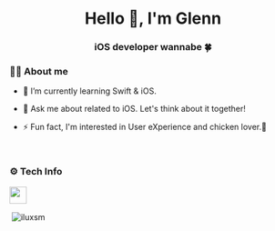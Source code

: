 <h1 align="center">Hello 👋, I'm Glenn</h1>
<h3 align="center">iOS developer wannabe 🍀</h3>

<!--
[![Twitter URL](https://img.shields.io/twitter/url?label=Be%20frineds%20with%20%40iluxsm&style=social&url=https%3A%2F%2Ftwitter.com%2Filuxsm)](https://twitter.com/iluxsm)
</br>
-->

### 👨‍💻 About me
- 🌱 I’m currently learning Swift & iOS.

- 💬 Ask me about related to iOS. Let's think about it together!

- ⚡ Fun fact, I'm interested in User eXperience and chicken lover.🤭
</br>

### ⚙️ Tech Info
<code><img height="30" src="https://www.vectorlogo.zone/logos/swift/swift-horizontal.svg"></code>
<p>&nbsp;<img align="center" src="https://github-readme-stats.vercel.app/api?username=iluxsm&show_icons=true&locale=en" alt="iluxsm" /></p>

